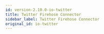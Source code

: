 ```yaml
---
id: version-2.10.0-io-twitter
title: Twitter Firehose Connector
sidebar_label: Twitter Firehose Connector
original_id: io-twitter
---
```


